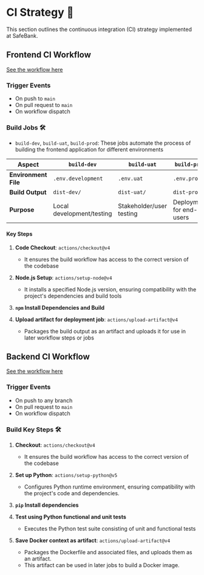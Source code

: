# CI Strategy 🚀

This section outlines the continuous integration (CI) strategy implemented at SafeBank.

## Frontend CI Workflow
[See the workflow here](https://github.com/ie-safebank/safebank-fe/blob/main/.github/workflows/safebank-staticweb-frontend.yml)

### Trigger Events

  - On push to `main`
  - On pull request to `main`
  - On workflow dispatch

### Build Jobs 🛠️

  - `build-dev`, `build-uat`, `build-prod`: These jobs automate the process of building the frontend application for different environments

| **Aspect**           | **`build-dev`**           | **`build-uat`**          | **`build-prod`**         |
| -------------------- | ------------------------- | ------------------------ | ------------------------ |
| **Environment File** | `.env.development`        | `.env.uat`               | `.env.prod`              |
| **Build Output**     | `dist-dev/`               | `dist-uat/`              | `dist-prod/`             |
| **Purpose**          | Local development/testing | Stakeholder/user testing | Deployment for end-users |

#### Key Steps

1. **Code Checkout**: `actions/checkout@v4`

    - It ensures the build workflow has access to the correct version of the codebase

2. **Node.js Setup**: `actions/setup-node@v4`

    - It installs a specified Node.js version, ensuring compatibility with the project's dependencies and build tools

3. **`npm` Install Dependencies and Build**

4. **Upload artifact for deployment job**: `actions/upload-artifact@v4`

    - Packages the build output as an artifact and uploads it for use in later workflow steps or jobs

## Backend CI Workflow

[See the workflow here](https://github.com/ie-safebank/safebank-be/blob/main/.github/workflows/safebank-docker-backend.yml)

### Trigger Events

  - On push to any branch
  - On pull request to `main`
  - On workflow dispatch

### Build Key Steps 🛠️

1. **Checkout**: `actions/checkout@v4`

    - It ensures the build workflow has access to the correct version of the codebase

2. **Set up Python**: `actions/setup-python@v5`

    - Configures Python runtime environment, ensuring compatibility with the project's code and dependencies.

3. **`pip` Install dependencies**

4. **Test using Python functional and unit tests**

    - Executes the Python test suite consisting of unit and functional tests

5. **Save Docker context as artifact**: `actions/upload-artifact@v4`

    - Packages the Dockerfile and associated files, and uploads them as an artifact.
    - This artifact can be used in later jobs to build a Docker image.
